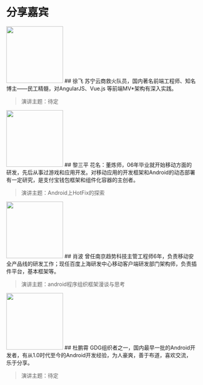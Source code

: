 # 分享嘉宾

<img src="img/speakers/xufei.jpeg" style="width:150px;"/>
## 徐飞
苏宁云商救火队员，国内著名前端工程师、知名博主——民工精髓，对AngularJS、Vue.js 等前端MV*架构有深入实践。

> 演讲主题：待定

<img src="img/speakers/lsp.png" style="width:150px;"/>
## 黎三平
花名：董炼师，06年毕业就开始移动方面的研发，先后从事过游戏和应用开发。对移动应用的开发框架和Android的动态部署有一定研究，是支付宝钱包框架和组件化容器的主创者。

> 演讲主题：Android上HotFix的探索

<img src="img/speakers/xb.png" style="width:150px;"/>
## 肖波
曾任南京趋势科技主管工程师6年，负责移动安全产品线的研发工作；现任百度上海研发中心移动客户端研发部门架构师，负责插件平台，基本框架等。

> 演讲主题：android程序组织框架漫谈与思考

<img src="img/speakers/dpx.jpg" style="width:150px;"/>
## 杜鹏霄
GDG组织者之一，国内最早一批的Android开发者，有从1.0时代至今的Android开发经验，为人豪爽，善于布道，喜欢交流，乐于分享。

> 演讲主题：待定
